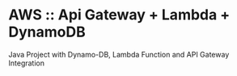 # AWS :: Api Gateway + Lambda + DynamoDB
Java Project with Dynamo-DB, Lambda Function and API Gateway Integration 
